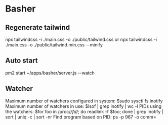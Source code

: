# Basher

## Regenerate tailwind

npx tailwindcss -i ./main.css -o ./public/tailwind.css
or
npx tailwindcss -i ./main.css -o ./public/tailwind.min.css --minify

## Auto start

pm2 start ~/apps/basher/server.js --watch

## Watcher

Maximum number of watchers configured in system: $sudo sysctl fs.inotify
Maximum number of watchers in use: $lsof | grep inotify | wc -l
PIDs using the watchers: $for foo in /proc/_/fd/_; do readlink -f $foo; done | grep inotify | sort | uniq -c | sort -nr
Find program based on PID: ps -p 967 -o comm=
